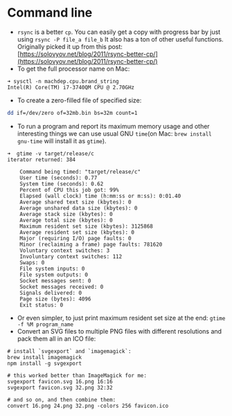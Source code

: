 # Command line

* `rsync` is a better `cp`. You can easily get a copy with progress bar by just using `rsync -P file_a file_b` It also has a ton of other useful functions. Originally picked it up from this post: [https://solovyov.net/blog/2011/rsync-better-cp/](https://solovyov.net/blog/2011/rsync-better-cp/)
* To get the full processor name on Mac:

```text
➜ sysctl -n machdep.cpu.brand_string
Intel(R) Core(TM) i7-3740QM CPU @ 2.70GHz
```

* To create a zero-filled file of specified size:

```bash
dd if=/dev/zero of=32mb.bin bs=32m count=1
```

* To run a program and report its maximum memory usage and other interesting things we can use usual GNU `time`\(on Mac: `brew install gnu-time` will install it as `gtime`\).

```text
➜  gtime -v target/release/c
iterator returned: 384

	Command being timed: "target/release/c"
	User time (seconds): 0.77
	System time (seconds): 0.62
	Percent of CPU this job got: 99%
	Elapsed (wall clock) time (h:mm:ss or m:ss): 0:01.40
	Average shared text size (kbytes): 0
	Average unshared data size (kbytes): 0
	Average stack size (kbytes): 0
	Average total size (kbytes): 0
	Maximum resident set size (kbytes): 3125868
	Average resident set size (kbytes): 0
	Major (requiring I/O) page faults: 0
	Minor (reclaiming a frame) page faults: 781620
	Voluntary context switches: 3
	Involuntary context switches: 112
	Swaps: 0
	File system inputs: 0
	File system outputs: 0
	Socket messages sent: 0
	Socket messages received: 0
	Signals delivered: 0
	Page size (bytes): 4096
	Exit status: 0
```

* Or even simpler, to just print maximum resident set size at the end: `gtime -f %M program_name`
* Convert an SVG files to multiple PNG files with different resolutions and pack them all in an ICO file:

```text
# install `svgexport` and `imagemagick`:
brew install imagemagick
npm install -g svgexport

# this worked better than ImageMagick for me:
svgexport favicon.svg 16.png 16:16
svgexport favicon.svg 32.png 32:32

# and so on, and then combine them:
convert 16.png 24.png 32.png -colors 256 favicon.ico
```




